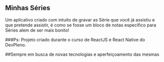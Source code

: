 
## Minhas Séries

Um aplicativo criado com intuito de gravar as Série que você já assistiu e que pretende assistir, é como se fosse um bloco de notas específico para Séries alem de ser mais bonito!  

###Ps: Projeto criado durante o curso de ReactJS e React Native do DevPleno.

##Sempre em busca de novas tecnologias e aperfeiçoamento das mesmas
